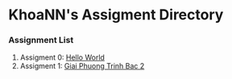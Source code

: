 # KhoaNN's Assigment Directory

### Assignment List

1. Assigment 0: [Hello World](https://github.com/FASTTRACKSE/FFSE1704_LP3/blob/master/Assignments/ThanhCL/hello.php)
1. Assigment 1: [Giai Phuong Trinh Bac 2](https://github.com/FASTTRACKSE/FFSE1704_LP3/blob/master/Assignments/KhoaNN/readme.md)